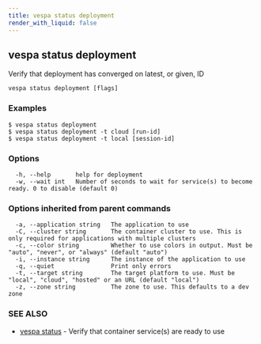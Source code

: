 ```yaml
---
title: vespa status deployment
render_with_liquid: false
---
```


## vespa status deployment

Verify that deployment has converged on latest, or given, ID

```
vespa status deployment [flags]
```

### Examples

```
$ vespa status deployment
$ vespa status deployment -t cloud [run-id]
$ vespa status deployment -t local [session-id]

```

### Options

```
  -h, --help       help for deployment
  -w, --wait int   Number of seconds to wait for service(s) to become ready. 0 to disable (default 0)
```

### Options inherited from parent commands

```
  -a, --application string   The application to use
  -C, --cluster string       The container cluster to use. This is only required for applications with multiple clusters
  -c, --color string         Whether to use colors in output. Must be "auto", "never", or "always" (default "auto")
  -i, --instance string      The instance of the application to use
  -q, --quiet                Print only errors
  -t, --target string        The target platform to use. Must be "local", "cloud", "hosted" or an URL (default "local")
  -z, --zone string          The zone to use. This defaults to a dev zone
```

### SEE ALSO

* [vespa status](vespa_status.html)	 - Verify that container service(s) are ready to use

